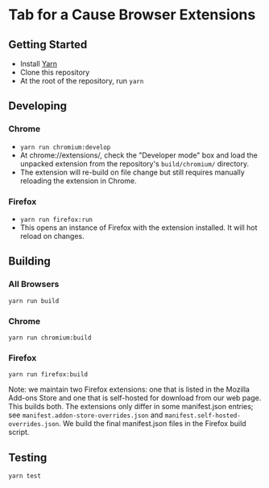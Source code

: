 # Tab for a Cause Browser Extensions

## Getting Started

* Install [Yarn](https://yarnpkg.com/en/)
* Clone this repository
* At the root of the repository, run `yarn`

## Developing

### Chrome
* `yarn run chromium:develop`
* At chrome://extensions/, check the "Developer mode" box and load the unpacked extension from the repository's `build/chromium/` directory.
* The extension will re-build on file change but still requires manually reloading the extension in Chrome.

### Firefox
* `yarn run firefox:run`
* This opens an instance of Firefox with the extension installed. It will hot reload on changes.

## Building

### All Browsers
`yarn run build`

### Chrome
`yarn run chromium:build`

### Firefox
`yarn run firefox:build`

Note: we maintain two Firefox extensions: one that is listed in the Mozilla Add-ons Store and one that is self-hosted for download from our web page. This builds both. The extensions only differ in some manifest.json entries; see `manifest.addon-store-overrides.json` and `manifest.self-hosted-overrides.json`. We build the final manifest.json files in the Firefox build script.

## Testing
`yarn test`
